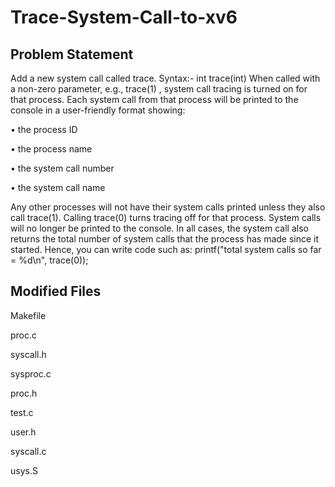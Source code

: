 # Trace-System-Call-to-xv6
## Problem Statement

Add a new system call called trace. Syntax:- int trace(int) When called with a non-zero parameter, e.g., trace(1) , system call tracing is turned on for that process. Each system call from that process will be printed to the console in a user-friendly format showing:

• the process ID

• the process name

• the system call number

• the system call name

Any other processes will not have their system calls printed unless they also call trace(1). Calling trace(0) turns tracing off for that process. System calls will no longer be printed to the console. In all cases, the system call also returns the total number of system calls that the process has made since it started. Hence, you can write code such as: printf("total system calls so far = %d\n", trace(0));

## Modified Files

Makefile

proc.c

syscall.h

sysproc.c

proc.h

test.c

user.h

syscall.c

usys.S
